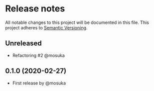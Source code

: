 # Release notes
All notable changes to this project will be documented in this file.
This project adheres to [Semantic Versioning](http://semver.org/).

## Unreleased
- Refactoring #2 @mosuka

## 0.1.0 (2020-02-27)
- First release by @mosuka
